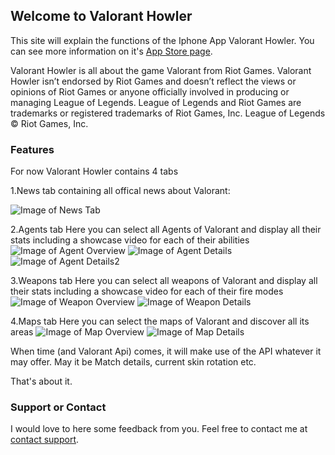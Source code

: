 ## Welcome to Valorant Howler

This site will explain the functions of the Iphone App Valorant Howler. You can see more information on it's [App Store page](https://apps.apple.com/ke/app/tft-howler/id1475359764).

Valorant Howler is all about the game Valorant from Riot Games. Valorant Howler isn’t endorsed by Riot Games and doesn’t reflect the views or opinions of Riot Games
or anyone officially involved in producing or managing League of Legends. League of Legends and Riot Games are
trademarks or registered trademarks of Riot Games, Inc. League of Legends © Riot Games, Inc.

### Features

For now Valorant Howler contains 4 tabs

1.News tab containing all offical news about Valorant:

![Image of News Tab](https://is1-ssl.mzstatic.com/image/thumb/Purple113/v4/dc/f6/c7/dcf6c74f-0ef0-7ba4-92d2-67bddf32da51/pr_source.png/0x0ss-P3.jpg)

2.Agents tab
Here you can select all Agents of Valorant and display all their stats including a showcase video for each of their abilities
![Image of Agent Overview](https://is1-ssl.mzstatic.com/image/thumb/Purple113/v4/fd/7d/11/fd7d1146-90f2-d77d-54af-c5af709a4154/pr_source.png/0x0ss-P3.jpg)
![Image of Agent Details](https://is1-ssl.mzstatic.com/image/thumb/Purple123/v4/95/e9/a9/95e9a9e5-1d21-63f4-294a-4a2c17df9339/pr_source.png/0x0ss-P3.jpg)
![Image of Agent Details2](https://is1-ssl.mzstatic.com/image/thumb/Purple123/v4/a9/5c/a2/a95ca2c7-20dd-0d25-45db-1324f9fe6319/pr_source.png/0x0ss-P3.jpg)

3.Weapons tab
Here you can select all weapons of Valorant and display all their stats including a showcase video for each of their fire modes
![Image of Weapon Overview](https://is1-ssl.mzstatic.com/image/thumb/Purple113/v4/8f/03/02/8f030276-20b9-8ff7-a09c-97d527f0a657/pr_source.png/0x0ss-P3.jpg)
![Image of Weapon Details](https://is1-ssl.mzstatic.com/image/thumb/Purple123/v4/2f/5b/83/2f5b8337-d69d-8861-8280-59aca454378d/pr_source.png/0x0ss-P3.jpg)

4.Maps tab
Here you can select the maps of Valorant and discover all its areas
![Image of Map Overview](https://is1-ssl.mzstatic.com/image/thumb/Purple113/v4/5e/cb/aa/5ecbaa03-488d-5ddb-cd94-d30decd028ca/pr_source.png/0x0ss-P3.jpg)
![Image of Map Details](https://is1-ssl.mzstatic.com/image/thumb/Purple123/v4/f5/3e/d0/f53ed0a9-e66b-7480-7f46-798b5acf3637/pr_source.png/0x0ss-P3.jpg)

When time (and Valorant Api) comes, it will make use of the API whatever it may offer.
May it be Match details, current skin rotation etc.

That's about it.

### Support or Contact

I would love to here some feedback from you. Feel free to contact me at [contact support](mailto:support@deckhowler.com).
